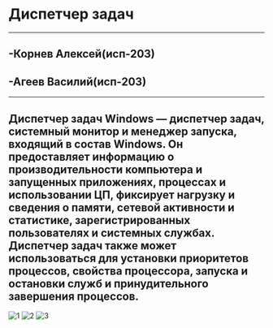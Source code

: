 # Диспетчер задач
---
## -Корнев Алексей(исп-203)
## -Агеев Василий(исп-203)
-----
## Диспетчер задач Windows — диспетчер задач, системный монитор и менеджер запуска, входящий в состав Windows. Он предоставляет информацию о производительности компьютера и запущенных приложениях, процессах и использовании ЦП, фиксирует нагрузку и сведения о памяти, сетевой активности и статистике, зарегистрированных пользователях и системных службах. Диспетчер задач также может использоваться для установки приоритетов процессов, свойства процессора, запуска и остановки служб и принудительного завершения процессов.
![1](https://user-images.githubusercontent.com/115006204/208392259-f43b99f3-2446-4bea-85dd-ccf1ca9702d5.png)
![2](https://user-images.githubusercontent.com/115006204/208392293-6c3ddc2e-ca64-4401-b297-addf29302909.png)
![3](https://user-images.githubusercontent.com/115006204/208392308-b76eebef-2bc8-4e6d-b03f-d9681eda8dd1.jpg)
